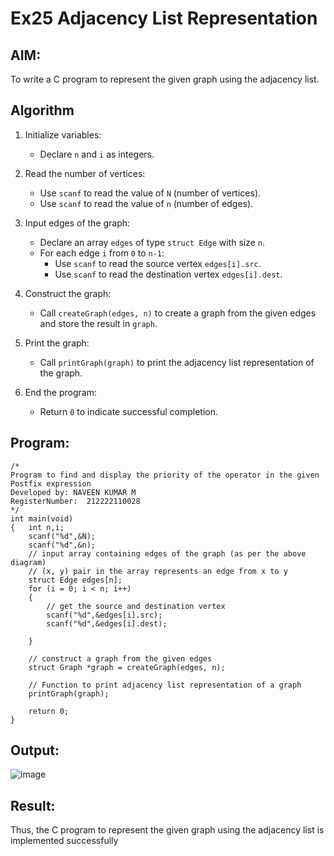 # Ex25 Adjacency List Representation
## AIM:
To write a C program to represent the given graph using the adjacency list.

## Algorithm
1. Initialize variables: 
   - Declare `n` and `i` as integers.<br>
   
2. Read the number of vertices: 
   - Use `scanf` to read the value of `N` (number of vertices).<br>
   - Use `scanf` to read the value of `n` (number of edges).<br>
   
3. Input edges of the graph: 
   - Declare an array `edges` of type `struct Edge` with size `n`.<br>
   - For each edge `i` from `0` to `n-1`:<br>
     - Use `scanf` to read the source vertex `edges[i].src`.<br>
     - Use `scanf` to read the destination vertex `edges[i].dest`.<br>
   
4. Construct the graph: 
   - Call `createGraph(edges, n)` to create a graph from the given edges and store the result in `graph`.<br>
   
5. Print the graph: 
   - Call `printGraph(graph)` to print the adjacency list representation of the graph.<br>
   
6. End the program: 
   - Return `0` to indicate successful completion.<br>

## Program:
```
/*
Program to find and display the priority of the operator in the given Postfix expression
Developed by: NAVEEN KUMAR M
RegisterNumber:  212222110028
*/
int main(void)
{   int n,i;
    scanf("%d",&N);
    scanf("%d",&n);
    // input array containing edges of the graph (as per the above diagram)
    // (x, y) pair in the array represents an edge from x to y
    struct Edge edges[n];
    for (i = 0; i < n; i++)
    {
        // get the source and destination vertex
        scanf("%d",&edges[i].src);
        scanf("%d",&edges[i].dest);
      
    }
   
    // construct a graph from the given edges
    struct Graph *graph = createGraph(edges, n);
 
    // Function to print adjacency list representation of a graph
    printGraph(graph);
 
    return 0;
}

```

## Output:

![image](https://github.com/user-attachments/assets/36c3bb99-6a63-449e-9ab7-ff85c5774791)


## Result:
Thus, the C program to represent the given graph using the adjacency list is implemented successfully

